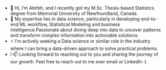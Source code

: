 - 👋 Hi, I’m Atefeh, and I recently got my M.Sc. Thesis-based Statistics degree from Memorial University of Newfoundland, Canada.
- 🌱 My expertise lies in data science, particularly in developing end-to-end ML workflow, Statistical Modeling and business intelligence.Passionate about diving deep into data to uncover patterns and transform complex information into actionable solutions.
- ⚡ I'm actively seeking a Data science or similar role in the industry where I can bring a data-driven approach to solve practical problems.
- I 📫 Looking forward to reaching out to you and sharing the journey of our growth. Feel free to reach out to me over email or LinkedIn :)

<!---
akheirollahi/akheirollahi is a ✨ special ✨ repository because its `README.md` (this file) appears on your GitHub profile.
You can click the Preview link to take a look at your changes.
--->
